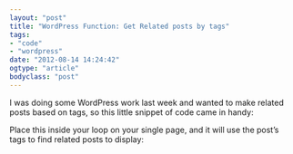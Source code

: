 ```yaml
---
layout: "post"
title: "WordPress Function: Get Related posts by tags"
tags: 
- "code"
- "wordpress"
date: "2012-08-14 14:24:42"
ogtype: "article"
bodyclass: "post"
---
```


I was doing some WordPress work last week and wanted to make related posts based on tags, so this little snippet of code came in handy:

Place this inside your loop on your single page, and it will use the post’s tags to find related posts to display:

<script src="https://gist.github.com/8527356.js"></script>